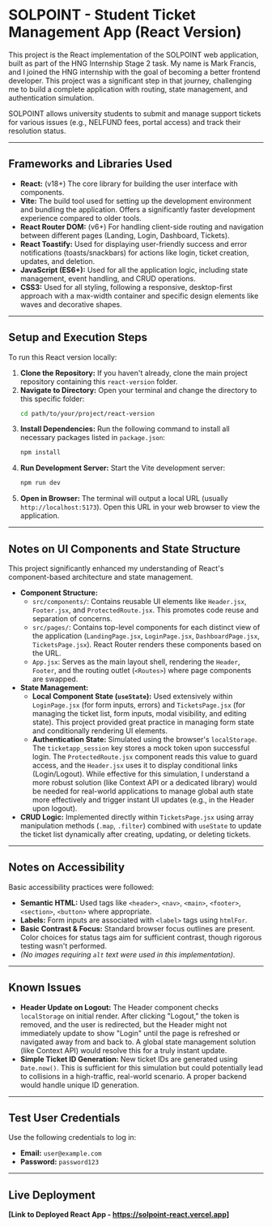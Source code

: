 # SOLPOINT - Student Ticket Management App (React Version)

This project is the React implementation of the SOLPOINT web application, built as part of the HNG Internship Stage 2 task. My name is Mark Francis, and I joined the HNG internship with the goal of becoming a better frontend developer. This project was a significant step in that journey, challenging me to build a complete application with routing, state management, and authentication simulation.

SOLPOINT allows university students to submit and manage support tickets for various issues (e.g., NELFUND fees, portal access) and track their resolution status.

---

## Frameworks and Libraries Used

- **React:** (v18+) The core library for building the user interface with components.
- **Vite:** The build tool used for setting up the development environment and bundling the application. Offers a significantly faster development experience compared to older tools.
- **React Router DOM:** (v6+) For handling client-side routing and navigation between different pages (Landing, Login, Dashboard, Tickets).
- **React Toastify:** Used for displaying user-friendly success and error notifications (toasts/snackbars) for actions like login, ticket creation, updates, and deletion.
- **JavaScript (ES6+):** Used for all the application logic, including state management, event handling, and CRUD operations.
- **CSS3:** Used for all styling, following a responsive, desktop-first approach with a max-width container and specific design elements like waves and decorative shapes.

---

## Setup and Execution Steps

To run this React version locally:

1.  **Clone the Repository:** If you haven't already, clone the main project repository containing this `react-version` folder.
2.  **Navigate to Directory:** Open your terminal and change the directory to this specific folder:
    ```bash
    cd path/to/your/project/react-version
    ```
3.  **Install Dependencies:** Run the following command to install all necessary packages listed in `package.json`:
    ```bash
    npm install
    ```
4.  **Run Development Server:** Start the Vite development server:
    ```bash
    npm run dev
    ```
5.  **Open in Browser:** The terminal will output a local URL (usually `http://localhost:5173`). Open this URL in your web browser to view the application.

---

## Notes on UI Components and State Structure

This project significantly enhanced my understanding of React's component-based architecture and state management.

- **Component Structure:**
  - `src/components/`: Contains reusable UI elements like `Header.jsx`, `Footer.jsx`, and `ProtectedRoute.jsx`. This promotes code reuse and separation of concerns.
  - `src/pages/`: Contains top-level components for each distinct view of the application (`LandingPage.jsx`, `LoginPage.jsx`, `DashboardPage.jsx`, `TicketsPage.jsx`). React Router renders these components based on the URL.
  - `App.jsx`: Serves as the main layout shell, rendering the `Header`, `Footer`, and the routing outlet (`<Routes>`) where page components are swapped.
- **State Management:**
  - **Local Component State (`useState`):** Used extensively within `LoginPage.jsx` (for form inputs, errors) and `TicketsPage.jsx` (for managing the ticket list, form inputs, modal visibility, and editing state). This project provided great practice in managing form state and conditionally rendering UI elements.
  - **Authentication State:** Simulated using the browser's `localStorage`. The `ticketapp_session` key stores a mock token upon successful login. The `ProtectedRoute.jsx` component reads this value to guard access, and the `Header.jsx` uses it to display conditional links (Login/Logout). While effective for this simulation, I understand a more robust solution (like Context API or a dedicated library) would be needed for real-world applications to manage global auth state more effectively and trigger instant UI updates (e.g., in the Header upon logout).
- **CRUD Logic:** Implemented directly within `TicketsPage.jsx` using array manipulation methods (`.map`, `.filter`) combined with `useState` to update the ticket list dynamically after creating, updating, or deleting tickets.

---

## Notes on Accessibility

Basic accessibility practices were followed:

- **Semantic HTML:** Used tags like `<header>`, `<nav>`, `<main>`, `<footer>`, `<section>`, `<button>` where appropriate.
- **Labels:** Form inputs are associated with `<label>` tags using `htmlFor`.
- **Basic Contrast & Focus:** Standard browser focus outlines are present. Color choices for status tags aim for sufficient contrast, though rigorous testing wasn't performed.
- _(No images requiring `alt` text were used in this implementation)._

---

## Known Issues

- **Header Update on Logout:** The Header component checks `localStorage` on initial render. After clicking "Logout," the token is removed, and the user is redirected, but the Header might not immediately update to show "Login" until the page is refreshed or navigated away from and back to. A global state management solution (like Context API) would resolve this for a truly instant update.
- **Simple Ticket ID Generation:** New ticket IDs are generated using `Date.now()`. This is sufficient for this simulation but could potentially lead to collisions in a high-traffic, real-world scenario. A proper backend would handle unique ID generation.

---

## Test User Credentials

Use the following credentials to log in:

- **Email:** `user@example.com`
- **Password:** `password123`

---

## Live Deployment

**[Link to Deployed React App - https://solpoint-react.vercel.app]**
